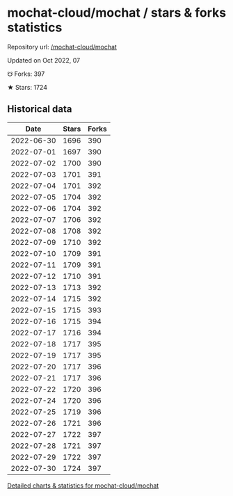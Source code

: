 # mochat-cloud/mochat / stars & forks statistics

Repository url: [/mochat-cloud/mochat](https://github.com/mochat-cloud/mochat)

Updated on Oct 2022, 07

☋ Forks: 397

★ Stars: 1724

## Historical data
| Date | Stars | Forks |
|------|-------|-------|
| 2022-06-30 | 1696 | 390 | 
| 2022-07-01 | 1697 | 390 | 
| 2022-07-02 | 1700 | 390 | 
| 2022-07-03 | 1701 | 391 | 
| 2022-07-04 | 1701 | 392 | 
| 2022-07-05 | 1704 | 392 | 
| 2022-07-06 | 1704 | 392 | 
| 2022-07-07 | 1706 | 392 | 
| 2022-07-08 | 1708 | 392 | 
| 2022-07-09 | 1710 | 392 | 
| 2022-07-10 | 1709 | 391 | 
| 2022-07-11 | 1709 | 391 | 
| 2022-07-12 | 1710 | 391 | 
| 2022-07-13 | 1713 | 392 | 
| 2022-07-14 | 1715 | 392 | 
| 2022-07-15 | 1715 | 393 | 
| 2022-07-16 | 1715 | 394 | 
| 2022-07-17 | 1716 | 394 | 
| 2022-07-18 | 1717 | 395 | 
| 2022-07-19 | 1717 | 395 | 
| 2022-07-20 | 1717 | 396 | 
| 2022-07-21 | 1717 | 396 | 
| 2022-07-22 | 1720 | 396 | 
| 2022-07-24 | 1720 | 396 | 
| 2022-07-25 | 1719 | 396 | 
| 2022-07-26 | 1721 | 396 | 
| 2022-07-27 | 1722 | 397 | 
| 2022-07-28 | 1721 | 397 | 
| 2022-07-29 | 1722 | 397 | 
| 2022-07-30 | 1724 | 397 | 


[Detailed charts & statistics for mochat-cloud/mochat](https://reviewgithub.com/rep/mochat-cloud/mochat)
